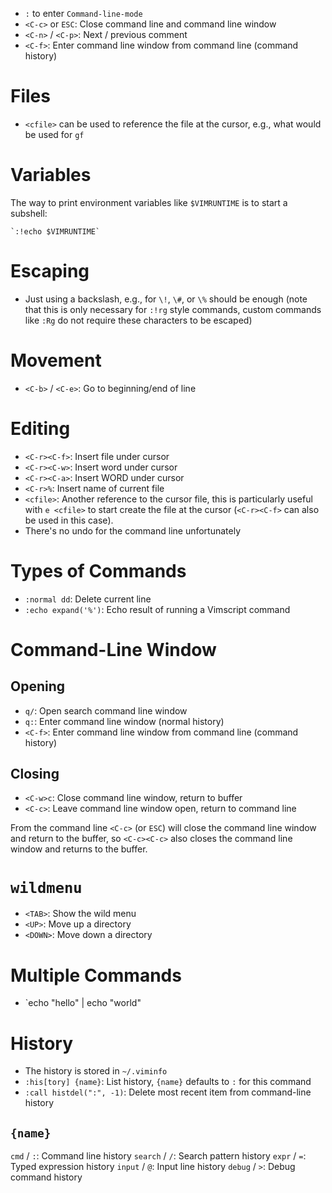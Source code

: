 - `:` to enter `Command-line-mode`
- `<C-c>` or `ESC`: Close command line and command line window
- `<C-n>` / `<C-p>`: Next / previous comment
- `<C-f>`: Enter command line window from command line (command history)

# Files

- `<cfile>` can be used to reference the file at the cursor, e.g., what would be used for `gf`

# Variables

The way to print environment variables like `$VIMRUNTIME` is to start a subshell:

```
`:!echo $VIMRUNTIME`
```

# Escaping

- Just using a backslash, e.g., for `\!`, `\#`, or `\%` should be enough (note that this is only necessary for `:!rg` style commands, custom commands like `:Rg` do not require these characters to be escaped)

# Movement

- `<C-b>` / `<C-e>`: Go to beginning/end of line

# Editing

- `<C-r><C-f>`: Insert file under cursor
- `<C-r><C-w>`: Insert word under cursor
- `<C-r><C-a>`: Insert WORD under cursor
- `<C-r>%`: Insert name of current file
- `<cfile>`: Another reference to the cursor file, this is particularly useful with `e <cfile>` to start create the file at the cursor (`<C-r><C-f>` can also be used in this case).
- There's no undo for the command line unfortunately

# Types of Commands

- `:normal dd`: Delete current line
- `:echo expand('%')`: Echo result of running a Vimscript command

# Command-Line Window

## Opening

- `q/`: Open search command line window
- `q:`: Enter command line window (normal history)
- `<C-f>`: Enter command line window from command line (command history)

## Closing

- `<C-w>c`: Close command line window, return to buffer
- `<C-c>`: Leave command line window open, return to command line

From the command line `<C-c>` (or `ESC`) will close the command line window and return to the buffer, so `<C-c><C-c>` also closes the command line window and returns to the buffer.

# `wildmenu`

- `<TAB>`: Show the wild menu
- `<UP>`: Move up a directory
- `<DOWN>`: Move down a directory

# Multiple Commands

- `echo "hello" | echo "world"

# History

- The history is stored in `~/.viminfo`
- `:his[tory] {name}`: List history, `{name}` defaults to `:` for this command
- `:call histdel(":", -1)`: Delete most recent item from command-line history

## `{name}`

`cmd` / `:`: Command line history
`search` / `/`: Search pattern history
`expr` / `=`: Typed expression history
`input` / `@`: Input line history
`debug` / `>`: Debug command history
